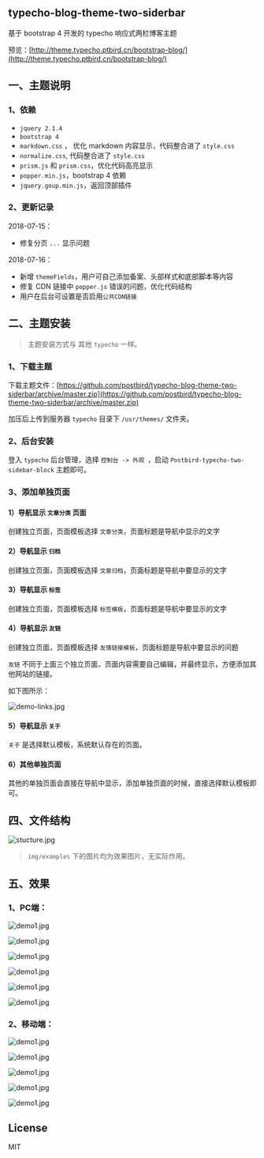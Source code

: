 ## typecho-blog-theme-two-siderbar

基于 bootstrap 4 开发的 typecho 响应式两栏博客主题

预览：[http://theme.typecho.ptbird.cn/bootstrap-blog/](http://theme.typecho.ptbird.cn/bootstrap-blog/)

## 一、主题说明

### 1、依赖

- `jquery 2.1.4`
- `bootstrap 4`
- `markdown.css`  ， 优化 markdown 内容显示，代码整合进了 `style.css`
- `normalize.css`, 代码整合进了 `style.css`
- `prism.js` 和 `prism.css`，优化代码高亮显示
- `popper.min.js`，bootstrap 4 依赖
- `jquery.goup.min.js`，返回顶部插件

### 2、更新记录

2018-07-15：

- 修复分页 `...` 显示问题

2018-07-16：

- 新增 `themeFields`，用户可自己添加备案、头部样式和底部脚本等内容
- 修复 CDN 链接中 `popper.js` 错误的问题，优化代码结构
- 用户在后台可设置是否启用`公共CDN链接`

## 二、主题安装

> 主题安装方式与 其他 `typecho` 一样。

### 1、下载主题

下载主题文件：[https://github.com/postbird/typecho-blog-theme-two-siderbar/archive/master.zip](https://github.com/postbird/typecho-blog-theme-two-siderbar/archive/master.zip)

加压后上传到服务器 `typecho` 目录下 `/usr/themes/` 文件夹。

### 2、后台安装

登入 `typecho` 后台管理，选择 `控制台 -> 外观 `，启动 `Postbird-typecho-two-sidebar-block` 主题即可。

### 3、添加单独页面

#### 1）导航显示 `文章分类` 页面

创建独立页面，页面模板选择 `文章分类`，页面标题是导航中显示的文字

#### 2）导航显示 `归档`

创建独立页面，页面模板选择 `文章归档`，页面标题是导航中要显示的文字

#### 3）导航显示 `标签`

创建独立页面，页面模板选择 `标签模板`，页面标题是导航中要显示的文字

#### 4）导航显示 `友链`

创建独立页面，页面模板选择 `友情链接模板`，页面标题是导航中要显示的问题

`友链` 不同于上面三个独立页面，页面内容需要自己编辑，并最终显示，方便添加其他网站的链接。

如下图所示：


![demo-links.jpg](./img/examples/demo-links.jpg)

#### 5）导航显示 `关于`


`关于` 是选择默认模板，系统默认存在的页面。

#### 6）其他单独页面

其他的单独页面会直接在导航中显示，添加单独页面的时候，直接选择默认模板即可。

## 四、文件结构

![stucture.jpg](./img/examples/stucture.jpg)

> `img/examples` 下的图片均为效果图片，无实际作用。

## 五、效果

### 1、PC端：

![demo1.jpg](./img/examples/demo.jpg)

![demo1.jpg](./img/examples/demo2.jpg)

![demo1.jpg](./img/examples/demo3.jpg)

![demo1.jpg](./img/examples/demo4.jpg)

![demo1.jpg](./img/examples/demo5.jpg)

![demo1.jpg](./img/examples/demo6.jpg)

### 2、移动端：

![demo1.jpg](./img/examples/mobile/1.jpg)

![demo1.jpg](./img/examples/mobile/2.jpg)

![demo1.jpg](./img/examples/mobile/3.jpg)

![demo1.jpg](./img/examples/mobile/4.jpg)

![demo1.jpg](./img/examples/mobile/5.jpg)


## License

MIT
